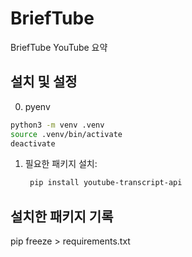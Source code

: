 # BriefTube
BriefTube  YouTube 요약

## 설치 및 설정
0. pyenv 
```bash
python3 -m venv .venv
source .venv/bin/activate
deactivate
```

1. 필요한 패키지 설치:
   ```bash
    pip install youtube-transcript-api 
   ```

## 설치한 패키지 기록 
pip freeze > requirements.txt